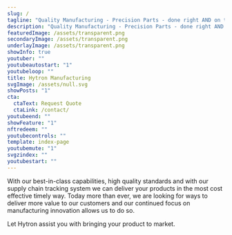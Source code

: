 ```yaml
---
slug: /
tagline: "Quality Manufacturing - Precision Parts - done right AND on time"
description: "Quality Manufacturing - Precision Parts - done right AND on time"
featuredImage: /assets/transparent.png
secondaryImage: /assets/transparent.png
underlayImage: /assets/transparent.png
showInfo: true
youtuber: ""
youtubeautostart: "1"
youtubeloop: ""
title: Hytron Manufacturing
svgImage: /assets/null.svg
showPosts: "1"
cta:
  ctaText: Request Quote
  ctaLink: /contact/
youtubeend: ""
showFeature: "1"
nftredeem: ""
youtubecontrols: ""
template: index-page
youtubemute: "1"
svgzindex: ""
youtubestart: ""
---
```


<p>With our best-in-class capabilities, high quality standards and with our supply chain tracking system we can deliver your products in the most cost effective timely way. Today more than ever, we are looking for ways to deliver more value to our customers and our continued focus on manufacturing innovation allows us to do so.</p>

<p>Let Hytron assist you with bringing your product to market.</p>